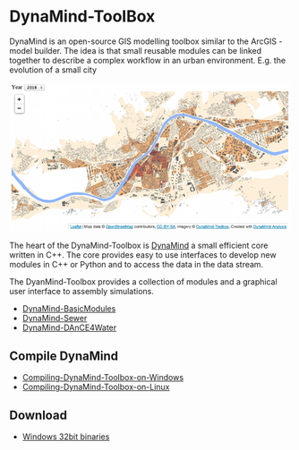 DynaMind-ToolBox
================

DynaMind is an open-source GIS modelling toolbox similar to the ArcGIS - model builder. The idea is that small reusable modules can be linked together to describe a complex workflow in an urban environment. E.g. the evolution of a small city

<a href="http://htmlpreview.github.io/?https://github.com/christianurich/DynaMind-Analysis/blob/master/viewer/viewer.html"><img src="https://github.com/christianurich/DynaMind-Analysis/blob/master/viewer.png?raw=true" border="0"></a> 

The heart of the DynaMind-Toolbox is [DynaMind](https://github.com/iut-ibk/DynaMind) a small efficient core written in C++. The core provides easy to use interfaces to develop new modules in C++ or Python and to access the data in the data stream. 

The DyanMind-Toolbox provides a collection of modules and a graphical user interface to assembly simulations.

- [DynaMind-BasicModules](https://github.com/iut-ibk/DynaMind-BasicModules )
- [DynaMind-Sewer](https://github.com/iut-ibk/DynaMind-Sewer)
- [DynaMind-DAnCE4Water](https://github.com/christianurich/DynaMind-DAnCE4Water)

## Compile DynaMind
- [Compiling-DynaMind-Toolbox-on-Windows](https://github.com/iut-ibk/DynaMind-ToolBox/wiki/Compiling-DynaMind-Toolbox-on-Windows)
- [Compiling-DynaMind-Toolbox-on-Linux](https://github.com/iut-ibk/DynaMind-ToolBox/wiki/Compiling-DynaMind-Toolbox-on-Linux)


## Download 

 - [Windows 32bit binaries](http://dynamind-toolbox.org/downloads/)


